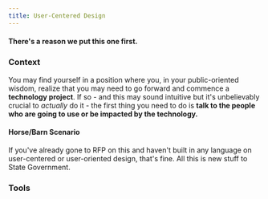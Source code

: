 ```yaml
---
title: User-Centered Design
---
```

#### There's a reason we put this one first.

### Context
You may find yourself in a position where you, in your public-oriented wisdom, realize that you may need to go forward and commence a **technology project**. If so - and this may sound intuitive but it's unbelievably crucial to *actually* do it - the first thing you need to do is **talk to the people who are going to use or be impacted by the technology.**

#### Horse/Barn Scenario
If you've already gone to RFP on this and haven't built in any language on user-centered or user-oriented design, that's fine. All this is new stuff to State Government.



### Tools
